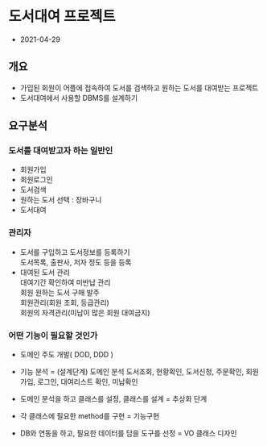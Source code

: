 # 도서대여 프로젝트
* 2021-04-29

## 개요
* 가입된 회원이 어플에 접속하여 도서를 검색하고 원하는 도서를 대여받는 프로젝트
* 도서대여에서 사용할 DBMS를 설계하기

## 요구분석

### 도서를 대여받고자 하는 일반인
* 회원가입
* 회원로그인
* 도서검색
* 원하는 도서 선택 : 장바구니
* 도서대여

### 관리자
* 도서를 구입하고 도서정보를 등록하기  
도서목록, 출판사, 저자 정도 등을 등록  
* 대여된 도서 관리  
대여기간 확인하여 미반납 관리  
회원 원하는 도서 구매 발주  
회원관리(회원 조회, 등급관리)  
회원의 자격관리(미납이 많은 회원 대여금지)  

### 어떤 기능이 필요할 것인가
* 도메인 주도 개발( DOD, DDD )
* 기능 분석 = (설계단계) 도메인 분석
도서조회, 현황확인, 도서신청, 주문확인, 회원가입, 로그인, 대여리스트 확인, 미납확인

* 도메인 분석을 하고 클래스를 설정, 클래스를 설계 = 추상화 단계 

* 각 클래스에 필요한 method를 구현 = 기능구현
* DB와 연동을 하고, 필요한 데이터를 담을 도구를 선정 = VO 클래스 디자인









